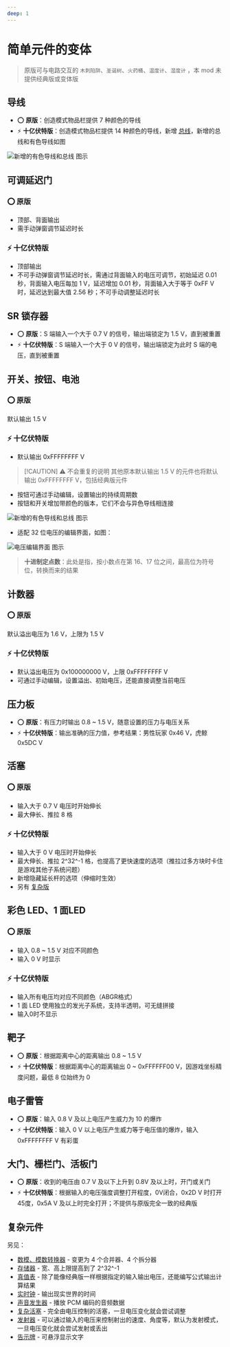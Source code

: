 ```yaml
---
deep: 1
---
```


# 简单元件的变体

> 原版可与电路交互的 `木刺陷阱`、`圣诞树`、`火药桶`、`温度计`、`湿度计` ，本 mod 未提供经典版或变体版

## 导线

* ⭕ **原版**：创造模式物品栏提供 7 种颜色的导线
* ⚡ **十亿伏特版**：创造模式物品栏提供 14 种颜色的导线，新增 [总线](../new/features)，新增的总线和有色导线如图

<img src="/images/base/shift/wire.webp" alt="新增的有色导线和总线 图示" style="max-width: min(100%, 500px); margin: 0 auto;"/>

## 可调延迟门

### ⭕ 原版

* 顶部、背面输出
* 需手动弹窗调节延迟时长

### ⚡ 十亿伏特版

* 顶部输出
* 不可手动弹窗调节延迟时长，需通过背面输入的电压可调节，初始延迟 0.01 秒，背面输入电压每加 1 V，延迟增加 0.01 秒，背面输入大于等于 0xFF V 时，延迟达到最大值 2.56 秒；不可手动调整延迟时长

## SR 锁存器

* ⭕ **原版**：S 端输入一个大于 0.7 V 的信号，输出端锁定为 1.5 V，直到被重置
* ⚡ **十亿伏特版**：S 端输入一个大于 0 V 的信号，输出端锁定为此时 S 端的电压，直到被重置

## 开关、按钮、电池

### ⭕ 原版

默认输出 1.5 V

### ⚡ 十亿伏特版

* 默认输出 0xFFFFFFFF V

> [!CAUTION] ⚠ 不会重复的说明
> 其他原本默认输出 1.5 V 的元件也将默认输出 0xFFFFFFFF V，包括经典版元件

* 按钮可通过手动编辑，设置输出的持续周期数
* 按钮和开关增加带颜色的版本，它们不会与异色导线相连接

<img src="/images/base/shift/switch_and_button.webp" alt="新增的有色导线和总线 图示" style="max-width: min(100%, 500px); margin: 0 auto;"/>

* 适配 32 位电压的编辑界面，如图：

<img src="/images/base/shift/EditGVUintDialog.webp" alt="电压编辑界面 图示" style="max-width: min(100%, 500px); margin: 0 auto;"/>

> **十进制定点数**：此处是指，按小数点在第 16、17 位之间，最高位为符号位，转换而来的结果

## 计数器

### ⭕ 原版

默认溢出电压为 1.6 V，上限为 1.5 V

### ⚡ 十亿伏特版

* 默认溢出电压为 0x100000000 V，上限 0xFFFFFFFF V
* 可通过手动编辑，设置溢出、初始电压，还能直接调整当前电压

## 压力板

* ⭕ **原版**：有压力时输出 0.8 \~ 1.5 V，随意设置的压力与电压关系
* ⚡ **十亿伏特版**：输出准确的压力值，参考结果：男性玩家 0x46 V，虎鲸 0x5DC V

## 活塞

### ⭕ 原版

* 输入大于 0.7 V 电压时开始伸长
* 最大伸长、推拉 8 格

### ⚡ 十亿伏特版

* 输入大于 0 V 电压时开始伸长
* 最大伸长、推拉 2^32^-1 格，也提高了更快速度的选项（推拉过多方块时卡住是游戏其他子系统问题）
* 新增隐藏延长杆的选项（伸缩时生效）
* 另有 [复杂版]()

## 彩色 LED、1 面LED

### ⭕ 原版

* 输入 0.8 \~ 1.5 V 对应不同颜色
* 输入 0 V 时显示

### ⚡ 十亿伏特版

* 输入所有电压均对应不同颜色（ABGR格式）
* 1 面 LED 使用独立的发光子系统，支持半透明，可无缝拼接
* 输入0时不显示

## 靶子

* ⭕ **原版**：根据距离中心的距离输出 0.8 \~ 1.5 V
* ⚡ **十亿伏特版**：根据距离中心的距离输出 0 \~ 0xFFFFFF00 V，因游戏坐标精度问题，最低 8 位始终为 0

## 电子雷管

* ⭕ **原版**：输入 0.8 V 及以上电压产生威力为 10 的爆炸
* ⚡ **十亿伏特版**：输入 0 V 以上电压产生威力等于电压值的爆炸，输入 0xFFFFFFFF V 有彩蛋

## 大门、栅栏门、活板门

* ⭕ **原版**：收到的电压由 0.7 V 及以下上升到 0.8V 及以上时，开门或关门
* ⚡ **十亿伏特版**：根据输入的电压强度调整打开程度，0V闭合，0x2D V 时打开45度，0x5A V 及以上时完全打开；不提供与原版完全一致的经典版

## 复杂元件

另见：

* [数模、模数转换器](converter) - 变更为 4 个合并器、4 个拆分器
* [存储器]() - 宽、高上限提高到了 2^32^-1
* [真值表]() - 除了能像经典版一样根据指定的输入输出电压，还能编写公式输出计算结果
* [实时钟]() - 输出现实世界的时间
* [声音发生器]() - 播放 PCM 编码的音频数据
* [复杂活塞]() - 完全由电压控制的活塞，一旦电压变化就会尝试调整
* [发射器]() - 可以通过输入的电压来控制射出的速度、角度等，默认为发射模式，一旦电压变化就会尝试发射或丢出
* [告示牌]() - 可悬浮显示文字
